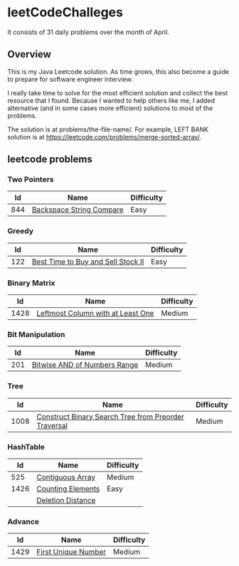 # leetCodeChalleges
It consists of 31 daily problems over the month of April.

## Overview
This is my Java Leetcode solution. As time grows, this also become a guide to prepare for software engineer interview.

I really take time to solve for the most efficient solution and collect the best resource that I found.
Because I wanted to help others like me, I added alternative (and in some cases more efficient) solutions to most of the problems.

The solution is at problems/the-file-name/. For example, LEFT BANK solution is at https://leetcode.com/problems/merge-sorted-array/.

## leetcode problems

### Two Pointers
| Id | Name | Difficulty |
|----|------|------------|
| 844 | [Backspace String Compare](https://github.com/JuansonGrajales/leetCodeChalleges/blob/master/src/main/java/leetCodeChallenges/BackspaceStringCompare.java) | Easy |

### Greedy
| Id | Name | Difficulty |
|----|------|------------|
| 122 | [Best Time to Buy and Sell Stock II](https://github.com/JuansonGrajales/leetCodeChalleges/blob/master/src/main/java/leetCodeChallenges/BestTimeToBuyAndSellStockII.java) | Easy |

### Binary Matrix
| Id | Name | Difficulty |
|----|------|------------|
| 1428 | [Leftmost Column with at Least One](https://github.com/JuansonGrajales/leetCodeChalleges/blob/master/src/main/java/leetCodeChallenges/BinaryMatrixLeftMostColumnWithOne.java) | Medium |

### Bit Manipulation
| Id | Name | Difficulty |
|----|------|------------|
| 201 | [Bitwise AND of Numbers Range](https://github.com/JuansonGrajales/leetCodeChalleges/blob/master/src/main/java/leetCodeChallenges/BitwiseAndNumbersRange.java) | Medium |

### Tree
| Id | Name | Difficulty |
|----|------|------------|
| 1008 | [Construct Binary Search Tree from Preorder Traversal](https://github.com/JuansonGrajales/leetCodeChalleges/blob/master/src/main/java/leetCodeChallenges/ConstructBinarySearchTreefromPreorderTraversal.java) | Medium |

### HashTable
| Id | Name | Difficulty |
|----|------|------------|
| 525 | [Contiguous Array](https://github.com/JuansonGrajales/leetCodeChalleges/blob/master/src/main/java/leetCodeChallenges/ContiguousArray.java) | Medium |
| 1426 | [Counting Elements](https://github.com/JuansonGrajales/leetCodeChalleges/blob/master/src/main/java/leetCodeChallenges/CountingElements.java) | Easy |
| | [Deletion Distance](https://github.com/JuansonGrajales/leetCodeChalleges/blob/master/src/main/java/leetCodeChallenges/DeletionDistance.java) | |

### Advance
| Id | Name | Difficulty |
|----|------|------------|
| 1429 | [First Unique Number](https://github.com/JuansonGrajales/leetCodeChalleges/blob/master/src/main/java/leetCodeChallenges/FirstUniqueNumber.java) | Medium |


